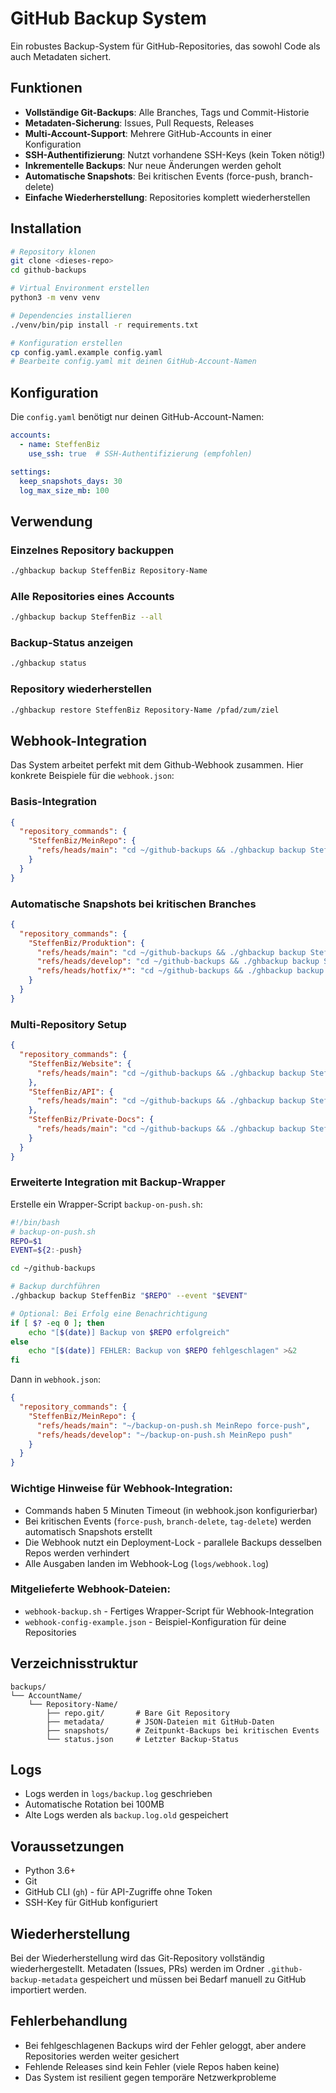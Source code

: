 # GitHub Backup System

Ein robustes Backup-System für GitHub-Repositories, das sowohl Code als auch Metadaten sichert.

## Funktionen

- **Vollständige Git-Backups**: Alle Branches, Tags und Commit-Historie
- **Metadaten-Sicherung**: Issues, Pull Requests, Releases
- **Multi-Account-Support**: Mehrere GitHub-Accounts in einer Konfiguration
- **SSH-Authentifizierung**: Nutzt vorhandene SSH-Keys (kein Token nötig!)
- **Inkrementelle Backups**: Nur neue Änderungen werden geholt
- **Automatische Snapshots**: Bei kritischen Events (force-push, branch-delete)
- **Einfache Wiederherstellung**: Repositories komplett wiederherstellen

## Installation

```bash
# Repository klonen
git clone <dieses-repo>
cd github-backups

# Virtual Environment erstellen
python3 -m venv venv

# Dependencies installieren
./venv/bin/pip install -r requirements.txt

# Konfiguration erstellen
cp config.yaml.example config.yaml
# Bearbeite config.yaml mit deinen GitHub-Account-Namen
```

## Konfiguration

Die `config.yaml` benötigt nur deinen GitHub-Account-Namen:

```yaml
accounts:
  - name: SteffenBiz
    use_ssh: true  # SSH-Authentifizierung (empfohlen)

settings:
  keep_snapshots_days: 30
  log_max_size_mb: 100
```

## Verwendung

### Einzelnes Repository backuppen
```bash
./ghbackup backup SteffenBiz Repository-Name
```

### Alle Repositories eines Accounts
```bash
./ghbackup backup SteffenBiz --all
```

### Backup-Status anzeigen
```bash
./ghbackup status
```

### Repository wiederherstellen
```bash
./ghbackup restore SteffenBiz Repository-Name /pfad/zum/ziel
```

## Webhook-Integration

Das System arbeitet perfekt mit dem Github-Webhook zusammen. Hier konkrete Beispiele für die `webhook.json`:

### Basis-Integration
```json
{
  "repository_commands": {
    "SteffenBiz/MeinRepo": {
      "refs/heads/main": "cd ~/github-backups && ./ghbackup backup SteffenBiz MeinRepo --event push"
    }
  }
}
```

### Automatische Snapshots bei kritischen Branches
```json
{
  "repository_commands": {
    "SteffenBiz/Produktion": {
      "refs/heads/main": "cd ~/github-backups && ./ghbackup backup SteffenBiz Produktion --event force-push",
      "refs/heads/develop": "cd ~/github-backups && ./ghbackup backup SteffenBiz Produktion",
      "refs/heads/hotfix/*": "cd ~/github-backups && ./ghbackup backup SteffenBiz Produktion --event force-push"
    }
  }
}
```

### Multi-Repository Setup
```json
{
  "repository_commands": {
    "SteffenBiz/Website": {
      "refs/heads/main": "cd ~/github-backups && ./ghbackup backup SteffenBiz Website --event push && echo 'Website backup completed'"
    },
    "SteffenBiz/API": {
      "refs/heads/main": "cd ~/github-backups && ./ghbackup backup SteffenBiz API --event push && echo 'API backup completed'"
    },
    "SteffenBiz/Private-Docs": {
      "refs/heads/main": "cd ~/github-backups && ./ghbackup backup SteffenBiz Private-Docs --event push"
    }
  }
}
```

### Erweiterte Integration mit Backup-Wrapper
Erstelle ein Wrapper-Script `backup-on-push.sh`:

```bash
#!/bin/bash
# backup-on-push.sh
REPO=$1
EVENT=${2:-push}

cd ~/github-backups

# Backup durchführen
./ghbackup backup SteffenBiz "$REPO" --event "$EVENT"

# Optional: Bei Erfolg eine Benachrichtigung
if [ $? -eq 0 ]; then
    echo "[$(date)] Backup von $REPO erfolgreich"
else
    echo "[$(date)] FEHLER: Backup von $REPO fehlgeschlagen" >&2
fi
```

Dann in `webhook.json`:
```json
{
  "repository_commands": {
    "SteffenBiz/MeinRepo": {
      "refs/heads/main": "~/backup-on-push.sh MeinRepo force-push",
      "refs/heads/develop": "~/backup-on-push.sh MeinRepo push"
    }
  }
}
```

### Wichtige Hinweise für Webhook-Integration:
- Commands haben 5 Minuten Timeout (in webhook.json konfigurierbar)
- Bei kritischen Events (`force-push`, `branch-delete`, `tag-delete`) werden automatisch Snapshots erstellt
- Die Webhook nutzt ein Deployment-Lock - parallele Backups desselben Repos werden verhindert
- Alle Ausgaben landen im Webhook-Log (`logs/webhook.log`)

### Mitgelieferte Webhook-Dateien:
- `webhook-backup.sh` - Fertiges Wrapper-Script für Webhook-Integration
- `webhook-config-example.json` - Beispiel-Konfiguration für deine Repositories

## Verzeichnisstruktur

```
backups/
└── AccountName/
    └── Repository-Name/
        ├── repo.git/       # Bare Git Repository
        ├── metadata/       # JSON-Dateien mit GitHub-Daten
        ├── snapshots/      # Zeitpunkt-Backups bei kritischen Events
        └── status.json     # Letzter Backup-Status
```

## Logs

- Logs werden in `logs/backup.log` geschrieben
- Automatische Rotation bei 100MB
- Alte Logs werden als `backup.log.old` gespeichert

## Voraussetzungen

- Python 3.6+
- Git
- GitHub CLI (`gh`) - für API-Zugriffe ohne Token
- SSH-Key für GitHub konfiguriert

## Wiederherstellung

Bei der Wiederherstellung wird das Git-Repository vollständig wiederhergestellt. Metadaten (Issues, PRs) werden im Ordner `.github-backup-metadata` gespeichert und müssen bei Bedarf manuell zu GitHub importiert werden.

## Fehlerbehandlung

- Bei fehlgeschlagenen Backups wird der Fehler geloggt, aber andere Repositories werden weiter gesichert
- Fehlende Releases sind kein Fehler (viele Repos haben keine)
- Das System ist resilient gegen temporäre Netzwerkprobleme